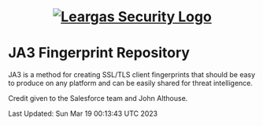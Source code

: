 <h1 align="center">

[![Leargas Security Logo](https://avatars.githubusercontent.com/u/65365097?s=200&v=4)](https:://www.leargassecurity.com)
</h1>

# JA3 Fingerprint Repository

JA3 is a method for creating SSL/TLS client fingerprints that should be easy to produce on any platform and can be easily shared for threat intelligence.

Credit given to the Salesforce team and John Althouse.

Last Updated:
Sun Mar 19 00:13:43 UTC 2023
